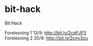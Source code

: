 # bit-hack
Bit:Hack

Forelesning 1 13/9: http://bit.ly/2cpFJP3  
Forelesning 2 20/9: http://bit.ly/2cny3zu  

